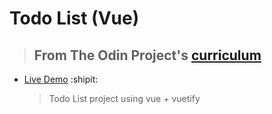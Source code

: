 # Todo List (Vue)

> ## From The Odin Project's [curriculum](https://www.theodinproject.com/courses/javascript/lessons/frameworks)

- [Live Demo](https://igorashs.github.io/vue-todo-list/) :shipit:
  > Todo List project using vue + vuetify
